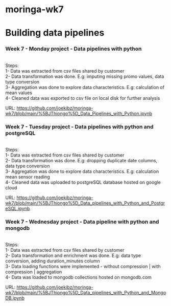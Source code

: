 # moringa-wk7
<h1>Building data pipelines</h1> 

<h3>Week 7 - Monday project - Data pipelines with python</h3>
<br>Steps:
<br>1- Data was extracted from csv files shared by customer
<br>2- Data transformation was done. E.g: imputing missing promo values, data type conversion
<br>3- Aggregation was done to explore data characteristics. E.g: calculation of mean values
<br>4- Cleaned data was exported to csv file on local disk for further analysis

URL: https://github.com/joekibz/moringa-wk7/blob/main/%5BJThiongo%5D_Data_Pipelines_with_Python.ipynb

<h3>Week 7 - Tuesday project - Data pipelines with python and postgreSQL</h3>
<br>Steps:
<br>1- Data was extracted from csv files shared by customer
<br>2- Data transformation was done. E.g: dropping duplicate date columns, data type conversion
<br>3- Aggregation was done to explore data characteristics. E.g: calculation mean sensor reading
<br>4- Cleaned data was uploaded to postgreSQL database hosted on google cloud

URL: https://github.com/joekibz/moringa-wk7/blob/main/%5BJThiongo%5D_Data_pipelines_with_Python_and_PostgreSQL.ipynb

<h3>Week 7 - Wednesday project - Data pipeline with python and mongodb </h3>
<br>Steps:
<br>1- Data was extracted from csv files shared by customer
<br>2- Data transformation and enrichment was done. E.g: data type conversion, adding duration_minutes column
<br>3- Data loading functions were implemented - without compression | with compression | aggregation
<br>4- Data was loaded to mongodb collections hosted on mongodb.com 

URL: https://github.com/joekibz/moringa-wk7/blob/main/%5BJThiongo%5D_Data_pipelines_with_Python_and_MongoDB.ipynb

